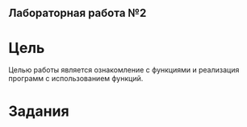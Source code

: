 ## Лабораторная работа №2
# Цель 
Целью работы является ознакомление с функциями и реализация
программ с использованием функций.
# Задания
